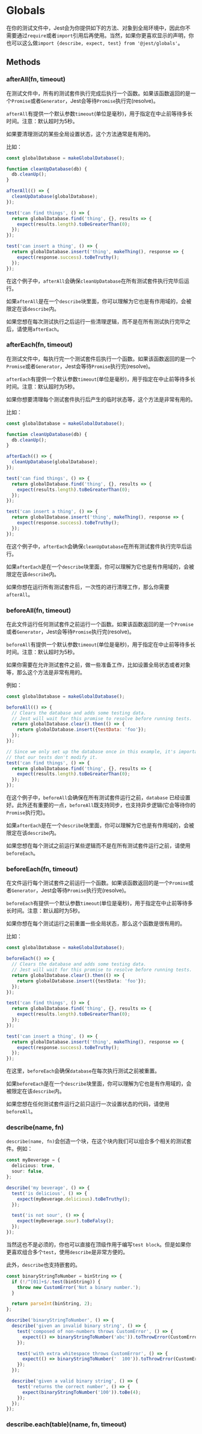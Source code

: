 # Globals

在你的测试文件中，Jest会为你提供如下的方法、对象到全局环境中，因此你不需要通过`require`或者`import`引用后再使用。当然，如果你更喜欢显示的声明，你也可以这么做`import {describe, expect, test} from '@jest/globals'`。

## Methods

### afterAll(fn, timeout)

在测试文件中，所有的测试套件执行完成后执行一个函数。如果该函数返回的是一个`Promise`或者`Generator`，Jest会等待`Promise`执行完(resolve)。

`afterAll`有提供一个默认参数`timeout`(单位是毫秒)，用于指定在中止前等待多长时间。注意：默认超时为5秒。

如果要清理测试的某些全局设置状态，这个方法通常是有用的。

比如：

```javascript
const globalDatabase = makeGlobalDatabase();

function cleanUpDatabase(db) {
  db.cleanUp();
}

afterAll(() => {
  cleanUpDatabase(globalDatabase);
});

test('can find things', () => {
  return globalDatabase.find('thing', {}, results => {
    expect(results.length).toBeGreaterThan(0);
  });
});

test('can insert a thing', () => {
  return globalDatabase.insert('thing', makeThing(), response => {
    expect(response.success).toBeTruthy();
  });
});
```

在这个例子中，`afterAll`会确保`cleanUpDatabase`在所有测试套件执行完毕后运行。

如果`afterAll`是在一个`describe`块里面，你可以理解为它也是有作用域的，会被限定在该`describe`内。

如果您想在每次测试执行之后运行一些清理逻辑，而不是在所有测试执行完毕之后，请使用`afterEach`。

### afterEach(fn, timeout)

在测试文件中，每执行完一个测试套件后执行一个函数。如果该函数返回的是一个`Promise`或者`Generator`，Jest会等待`Promise`执行完(resolve)。

`afterEach`有提供一个默认参数`timeout`(单位是毫秒)，用于指定在中止前等待多长时间。注意：默认超时为5秒。

如果你想要清理每个测试套件执行后产生的临时状态等，这个方法是非常有用的。

比如：

```javascript
const globalDatabase = makeGlobalDatabase();

function cleanUpDatabase(db) {
  db.cleanUp();
}

afterEach(() => {
  cleanUpDatabase(globalDatabase);
});

test('can find things', () => {
  return globalDatabase.find('thing', {}, results => {
    expect(results.length).toBeGreaterThan(0);
  });
});

test('can insert a thing', () => {
  return globalDatabase.insert('thing', makeThing(), response => {
    expect(response.success).toBeTruthy();
  });
});
```

在这个例子中，`afterEach`会确保`cleanUpDatabase`在所有测试套件执行完毕后运行。

如果`afterEach`是在一个`describe`块里面，你可以理解为它也是有作用域的，会被限定在该`describe`内。

如果你想在运行所有测试套件后，一次性的进行清理工作，那么你需要`afterAll`。

### beforeAll(fn, timeout)

在此文件运行任何测试套件之前运行一个函数。如果该函数返回的是一个`Promise`或者`Generator`，Jest会等待`Promise`执行完(resolve)。

`beforeAll`有提供一个默认参数`timeout`(单位是毫秒)，用于指定在中止前等待多长时间。注意：默认超时为5秒。

如果你需要在允许测试套件之前，做一些准备工作，比如设置全局状态或者对象等，那么这个方法是非常有用的。

例如：

```javascript
const globalDatabase = makeGlobalDatabase();

beforeAll(() => {
  // Clears the database and adds some testing data.
  // Jest will wait for this promise to resolve before running tests.
  return globalDatabase.clear().then(() => {
    return globalDatabase.insert({testData: 'foo'});
  });
});

// Since we only set up the database once in this example, it's important
// that our tests don't modify it.
test('can find things', () => {
  return globalDatabase.find('thing', {}, results => {
    expect(results.length).toBeGreaterThan(0);
  });
});
```
在这个例子中，`beforeAll`会确保在所有测试套件运行之前，`database` 已经设置好。此外还有重要的一点，`beforeAll`既支持同步，也支持异步逻辑(它会等待你的`Promise`执行完)。

如果`afterEach`是在一个`describe`块里面，你可以理解为它也是有作用域的，会被限定在该`describe`内。

如果您想在每个测试之前运行某些逻辑而不是在所有测试套件运行之前，请使用`beforeEach`。

### beforeEach(fn, timeout)

在文件运行每个测试套件之前运行一个函数。如果该函数返回的是一个`Promise`或者`Generator`，Jest会等待`Promise`执行完(resolve)。

`beforeEach`有提供一个默认参数`timeout`(单位是毫秒)，用于指定在中止前等待多长时间。注意：默认超时为5秒。

如果你想在每个测试运行之前重置一些全局状态，那么这个函数是很有用的。

比如：

```typescript
const globalDatabase = makeGlobalDatabase();

beforeEach(() => {
  // Clears the database and adds some testing data.
  // Jest will wait for this promise to resolve before running tests.
  return globalDatabase.clear().then(() => {
    return globalDatabase.insert({testData: 'foo'});
  });
});

test('can find things', () => {
  return globalDatabase.find('thing', {}, results => {
    expect(results.length).toBeGreaterThan(0);
  });
});

test('can insert a thing', () => {
  return globalDatabase.insert('thing', makeThing(), response => {
    expect(response.success).toBeTruthy();
  });
});
```
在这里，`beforeEach`会确保`database`在每次执行测试之前被重置。

如果`beforeEach`是在一个`describe`块里面，你可以理解为它也是有作用域的，会被限定在该`describe`内。


如果您想在任何测试套件运行之前只运行一次设置状态的代码，请使用`beforeAll`。

### describe(name, fn)

`describe(name, fn)`会创造一个块，在这个块内我们可以组合多个相关的测试套件。例如：

```typescript
const myBeverage = {
  delicious: true,
  sour: false,
};

describe('my beverage', () => {
  test('is delicious', () => {
    expect(myBeverage.delicious).toBeTruthy();
  });

  test('is not sour', () => {
    expect(myBeverage.sour).toBeFalsy();
  });
});
```

当然这也不是必须的，你也可以直接在顶级作用于编写`test block`。但是如果你更喜欢组合多个`test`，使用`describe`是非常方便的。

此外，`describe`也支持嵌套的。

```typescript
const binaryStringToNumber = binString => {
  if (!/^[01]+$/.test(binString)) {
    throw new CustomError('Not a binary number.');
  }

  return parseInt(binString, 2);
};

describe('binaryStringToNumber', () => {
  describe('given an invalid binary string', () => {
    test('composed of non-numbers throws CustomError', () => {
      expect(() => binaryStringToNumber('abc')).toThrowError(CustomError);
    });

    test('with extra whitespace throws CustomError', () => {
      expect(() => binaryStringToNumber('  100')).toThrowError(CustomError);
    });
  });

  describe('given a valid binary string', () => {
    test('returns the correct number', () => {
      expect(binaryStringToNumber('100')).toBe(4);
    });
  });
});
```

### describe.each(table)(name, fn, timeout)






